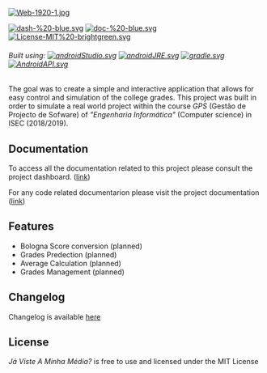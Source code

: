 [![Web-1920-1.jpg](https://i.postimg.cc/cHQyC3gY/Web-1920-1.jpg)](https://postimg.cc/cg455rc4)

[![dash-%20-blue.svg](https://img.shields.io/badge/Dashboard-%20-blue.svg)](https://sites.google.com/view/lei-gps1819-g11)
[![doc-%20-blue.svg](https://img.shields.io/badge/Documention-%20-blue.svg)](https://filmaluco.github.io/J-Viste-A-Minha-M-dia-/)
[![License-MIT%20-brightgreen.svg](https://img.shields.io/badge/License-MIT%20-brightgreen.svg)](https://github.com/Filmaluco/J-Viste-A-Minha-M-dia-/blob/master/LICENSE)

###### Built using:  [![androidStudio.svg](https://img.shields.io/badge/AndroidStudio-3.2.1-orange.svg)](https://developer.android.com/studio/)  [![androidJRE.svg](https://img.shields.io/badge/JRE-1.8.0_152-orange.svg)](https://developer.android.com/studio/) [![gradle.svg](https://img.shields.io/badge/Gradle-4.6-orange.svg)](https://docs.gradle.org/4.6/release-notes.html) [![AndroidAPI.svg](https://img.shields.io/badge/API-22-orange.svg)](https://developer.android.com/about/versions/android-5.1)

The goal was to create a simple and interactive application that allows for easy control and simulation of the college grades.
This project was built in order to simulate a real world project within the course *GPS* (Gestão de Projecto de Sofware) of _"Engenharia Informática"_ (Computer science) in ISEC (2018/2019).


## Documentation

To access all the documentation related to this project please consult the project dashboard. ([link](https://sites.google.com/view/lei-gps1819-g11))

For any code related documentarion please visit the project documentation ([link](https://filmaluco.github.io/J-Viste-A-Minha-M-dia-/))

## Features
 * Bologna Score conversion (planned)
 * Grades Predection (planned)
 * Average Calculation (planned)
 * Grades Management (planned)

## Changelog

Changelog is available [here](https://github.com/Filmaluco/J-Viste-A-Minha-M-dia-/blob/master/changelog.md)

## License

_Já Viste A Minha Média?_ is free to use and licensed under the MIT License
